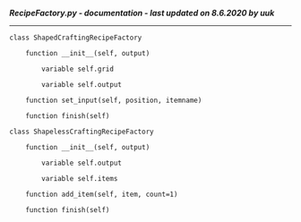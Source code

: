 ***RecipeFactory.py - documentation - last updated on 8.6.2020 by uuk***
___

    class ShapedCraftingRecipeFactory

        function __init__(self, output)

            variable self.grid

            variable self.output

        function set_input(self, position, itemname)

        function finish(self)

    class ShapelessCraftingRecipeFactory

        function __init__(self, output)

            variable self.output

            variable self.items

        function add_item(self, item, count=1)

        function finish(self)